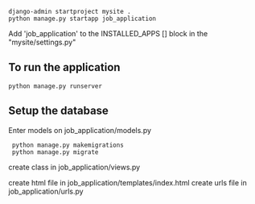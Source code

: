 ```
django-admin startproject mysite .
python manage.py startapp job_application
```

Add 'job_application' to the  INSTALLED_APPS [] block in the "mysite/settings.py"
 
## To run the application
```commandline
python manage.py runserver
```
## Setup the database 

Enter models on job_application/models.py

```commandline
 python manage.py makemigrations
 python manage.py migrate
```

create class in job_application/views.py

create html file in job_application/templates/index.html
create urls file in job_application/urls.py




